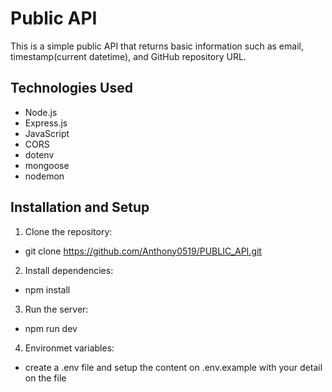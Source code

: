 # Public API
This is a simple public API that returns basic information such as email, timestamp(current datetime), and GitHub repository URL.

## Technologies Used
- Node.js
- Express.js
- JavaScript
- CORS
- dotenv
- mongoose
- nodemon

## Installation and Setup
1. Clone the repository:
  - git clone https://github.com/Anthony0519/PUBLIC_API.git
2. Install dependencies:
  - npm install
3. Run the server:
  - npm run dev
4. Environmet variables:
  - create a .env file and setup the content on .env.example with your detail on the file